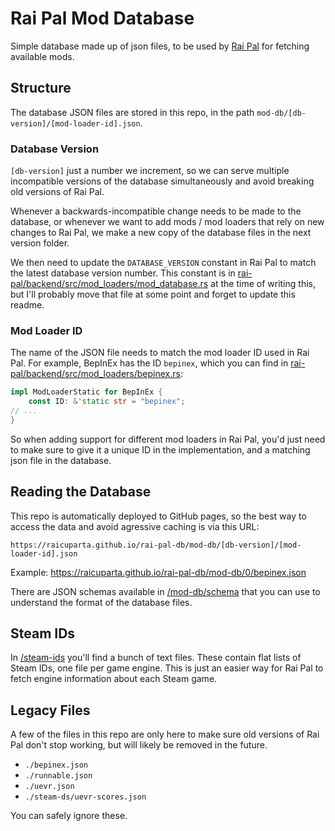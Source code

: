 # Rai Pal Mod Database

Simple database made up of json files, to be used by [Rai Pal](https://raicuparta.com/rai-pal) for fetching available mods.

## Structure

The database JSON files are stored in this repo, in the path `mod-db/[db-version]/[mod-loader-id].json`.

### Database Version

`[db-version]` just a number we increment, so we can serve multiple incompatible versions of the database simultaneously and avoid breaking old versions of Rai Pal.

Whenever a backwards-incompatible change needs to be made to the database, or whenever we want to add mods / mod loaders that rely on new changes to Rai Pal, we make a new copy of the database files in the next version folder.

We then need to update the `DATABASE_VERSION` constant in Rai Pal to match the latest database version number. This constant is in [rai-pal/backend/src/mod_loaders/mod_database.rs](https://github.com/Raicuparta/rai-pal/blob/main/backend/src/mod_loaders/mod_database.rs) at the time of writing this, but I'll probably move that file at some point and forget to update this readme.

### Mod Loader ID

The name of the JSON file needs to match the mod loader ID used in Rai Pal. For example, BepInEx has the ID `bepinex`, which you can find in [rai-pal/backend/src/mod_loaders/bepinex.rs](https://github.com/Raicuparta/rai-pal/blob/main/backend/src/mod_loaders/bepinex.rs):

```rust
impl ModLoaderStatic for BepInEx {
	const ID: &'static str = "bepinex";
// ...
}
```

So when adding support for different mod loaders in Rai Pal, you'd just need to make sure to give it a unique ID in the implementation, and a matching json file in the database.

## Reading the Database

This repo is automatically deployed to GitHub pages, so the best way to access the data and avoid agressive caching is via this URL:

`https://raicuparta.github.io/rai-pal-db/mod-db/[db-version]/[mod-loader-id].json`

Example: https://raicuparta.github.io/rai-pal-db/mod-db/0/bepinex.json

There are JSON schemas available in [/mod-db/schema](/mod-db/schema) that you can use to understand the format of the database files.

## Steam IDs

In [/steam-ids](/steam-ids) you'll find a bunch of text files. These contain flat lists of Steam IDs, one file per game engine. This is just an easier way for Rai Pal to fetch engine information about each Steam game.

## Legacy Files

A few of the files in this repo are only here to make sure old versions of Rai Pal don't stop working, but will likely be removed in the future.
- `./bepinex.json`
- `./runnable.json`
- `./uevr.json`
- `./steam-ds/uevr-scores.json`

You can safely ignore these.